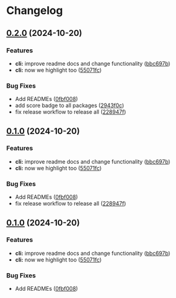 # Changelog

## [0.2.0](https://github.com/ieedan/logix/compare/v0.1.0...v0.2.0) (2024-10-20)

### Features

- **cli:** improve readme docs and change functionality
  ([bbc697b](https://github.com/ieedan/logix/commit/bbc697bbac00e6d21dc81b73c0d43bdad927524f))
- **cli:** now we highlight too
  ([55071fc](https://github.com/ieedan/logix/commit/55071fccbeb260cf9ec9e86158e3c16e46e66462))

### Bug Fixes

- Add READMEs
  ([0fbf008](https://github.com/ieedan/logix/commit/0fbf00806e579cb88a36dc39ae33a6dc8ecac83c))
- add score badge to all packages
  ([2943f0c](https://github.com/ieedan/logix/commit/2943f0c4164962ba08e60a7d8ff0f928ea4fb1e7))
- fix release workflow to release all
  ([228947f](https://github.com/ieedan/logix/commit/228947f64289e77fd6a690e7fc6188ea3e75658f))

## [0.1.0](https://github.com/ieedan/logix/compare/v0.0.1...v0.1.0) (2024-10-20)

### Features

- **cli:** improve readme docs and change functionality
  ([bbc697b](https://github.com/ieedan/logix/commit/bbc697bbac00e6d21dc81b73c0d43bdad927524f))
- **cli:** now we highlight too
  ([55071fc](https://github.com/ieedan/logix/commit/55071fccbeb260cf9ec9e86158e3c16e46e66462))

### Bug Fixes

- Add READMEs
  ([0fbf008](https://github.com/ieedan/logix/commit/0fbf00806e579cb88a36dc39ae33a6dc8ecac83c))
- fix release workflow to release all
  ([228947f](https://github.com/ieedan/logix/commit/228947f64289e77fd6a690e7fc6188ea3e75658f))

## [0.1.0](https://github.com/ieedan/logix/compare/v0.0.1...v0.1.0) (2024-10-20)

### Features

- **cli:** improve readme docs and change functionality
  ([bbc697b](https://github.com/ieedan/logix/commit/bbc697bbac00e6d21dc81b73c0d43bdad927524f))
- **cli:** now we highlight too
  ([55071fc](https://github.com/ieedan/logix/commit/55071fccbeb260cf9ec9e86158e3c16e46e66462))

### Bug Fixes

- Add READMEs
  ([0fbf008](https://github.com/ieedan/logix/commit/0fbf00806e579cb88a36dc39ae33a6dc8ecac83c))
